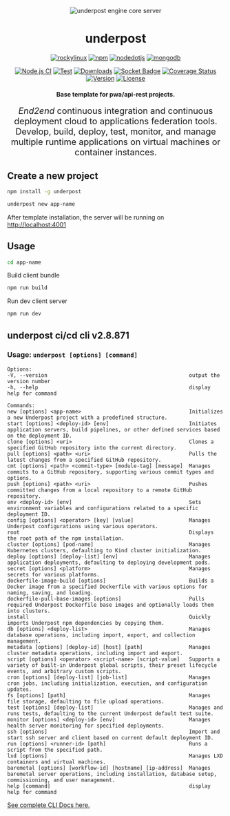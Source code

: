 <p align="center">
  <img src="https://underpost.net/assets/splash/apple-touch-icon-precomposed.png" alt="underpost engine core server"/>
</p>

<div align="center">

<h1>underpost</h1>

</div>

<div align="center">

<a target="_top" href='https://rockylinux.org/download'><img alt='rockylinux' src='https://img.shields.io/badge/Rocky Linux v9.6-100000?style=flat&logo=rockylinux&logoColor=white&labelColor=10b981&color=727273'/></a> <a target="_top"  href='https://www.npmjs.com/package/npm/v/11.1.0' ><img alt='npm' src='https://img.shields.io/badge/npm v11.1.0-100000?style=flat&logo=npm&logoColor=white&labelColor=CB3837&color=727273'/></a> <a target="_top"  href='https://nodejs.org/download/release/v22.9.0/' ><img alt='nodedotjs' src='https://img.shields.io/badge/node v23.8.0-100000?style=flat&logo=nodedotjs&logoColor=white&labelColor=5FA04E&color=727273'/></a> <a target="_top"  href='https://pgp.mongodb.com/' ><img alt='mongodb' src='https://img.shields.io/badge/mongodb_server v7.0-100000?style=flat&logo=mongodb&logoColor=white&labelColor=47A248&color=727273'/></a>

</div>

<div align="center">
























<!-- badges -->


[![Node.js CI](https://github.com/underpostnet/engine/actions/workflows/docker-image.ci.yml/badge.svg?branch=master)](https://github.com/underpostnet/engine/actions/workflows/docker-image.yml) [![Test](https://github.com/underpostnet/engine/actions/workflows/coverall.ci.yml/badge.svg?branch=master)](https://github.com/underpostnet/engine/actions/workflows/coverall.yml) [![Downloads](https://img.shields.io/npm/dm/underpost.svg)](https://www.npmjs.com/package/underpost) [![Socket Badge](https://socket.dev/api/badge/npm/package/underpost/2.8.871)](https://socket.dev/npm/package/underpost/overview/2.8.871) [![Coverage Status](https://coveralls.io/repos/github/underpostnet/engine/badge.svg?branch=master)](https://coveralls.io/github/underpostnet/engine?branch=master) [![Version](https://img.shields.io/npm/v/underpost.svg)](https://www.npmjs.org/package/underpost) [![License](https://img.shields.io/npm/l/underpost.svg)](https://www.npmjs.com/package/underpost)


<!-- end-badges -->
























</div>

<div align="center">

#### Base template for pwa/api-rest projects.

<div style="font-size: 20px;"><em>End2end</em> continuous integration and continuous deployment cloud to applications federation tools. Develop, build, deploy, test, monitor, and manage multiple runtime applications on virtual machines or container instances.</div>

</div>

<!-- #### Optional version environments -->
<!-- https://kapasia-dev-ed.my.site.com/Badges4Me/s/ -->
<!-- https://simpleicons.org/ -->

## Create a new project

```bash
npm install -g underpost
```

```bash
underpost new app-name
```

After template installation, the server will be running on [http://localhost:4001](http://localhost:4001)

## Usage

```bash
cd app-name
```

Build client bundle

```bash
npm run build
```

Run dev client server

```bash
npm run dev
```
<!-- -->
## underpost ci/cd cli v2.8.871

### Usage: `underpost [options] [command]`

```
Options:
-V, --version                                              output the version number
-h, --help                                                 display help for command

Commands:
new [options] <app-name>                                   Initializes a new Underpost project with a predefined structure.
start [options] <deploy-id> [env]                          Initiates application servers, build pipelines, or other defined services based on the deployment ID.
clone [options] <uri>                                      Clones a specified GitHub repository into the current directory.
pull [options] <path> <uri>                                Pulls the latest changes from a specified GitHub repository.
cmt [options] <path> <commit-type> [module-tag] [message]  Manages commits to a GitHub repository, supporting various commit types and options.
push [options] <path> <uri>                                Pushes committed changes from a local repository to a remote GitHub repository.
env <deploy-id> [env]                                      Sets environment variables and configurations related to a specific deployment ID.
config [options] <operator> [key] [value]                  Manages Underpost configurations using various operators.
root                                                       Displays the root path of the npm installation.
cluster [options] [pod-name]                               Manages Kubernetes clusters, defaulting to Kind cluster initialization.
deploy [options] [deploy-list] [env]                       Manages application deployments, defaulting to deploying development pods.
secret [options] <platform>                                Manages secrets for various platforms.
dockerfile-image-build [options]                           Builds a Docker image from a specified Dockerfile with various options for naming, saving, and loading.
dockerfile-pull-base-images [options]                      Pulls required Underpost Dockerfile base images and optionally loads them into clusters.
install                                                    Quickly imports Underpost npm dependencies by copying them.
db [options] <deploy-list>                                 Manages database operations, including import, export, and collection management.
metadata [options] [deploy-id] [host] [path]               Manages cluster metadata operations, including import and export.
script [options] <operator> <script-name> [script-value]   Supports a variety of built-in Underpost global scripts, their preset lifecycle events, and arbitrary custom scripts.
cron [options] [deploy-list] [job-list]                    Manages cron jobs, including initialization, execution, and configuration updates.
fs [options] [path]                                        Manages file storage, defaulting to file upload operations.
test [options] [deploy-list]                               Manages and runs tests, defaulting to the current Underpost default test suite.
monitor [options] <deploy-id> [env]                        Manages health server monitoring for specified deployments.
ssh [options]                                              Import and start ssh server and client based on current default deployment ID.
run [options] <runner-id> [path]                           Runs a script from the specified path.
lxd [options]                                              Manages LXD containers and virtual machines.
baremetal [options] [workflow-id] [hostname] [ip-address]  Manages baremetal server operations, including installation, database setup, commissioning, and user management.
help [command]                                             display help for command

```

<a target="_top" href="https://github.com/underpostnet/pwa-microservices-template/blob/master/cli.md">See complete CLI Docs here.</a>
